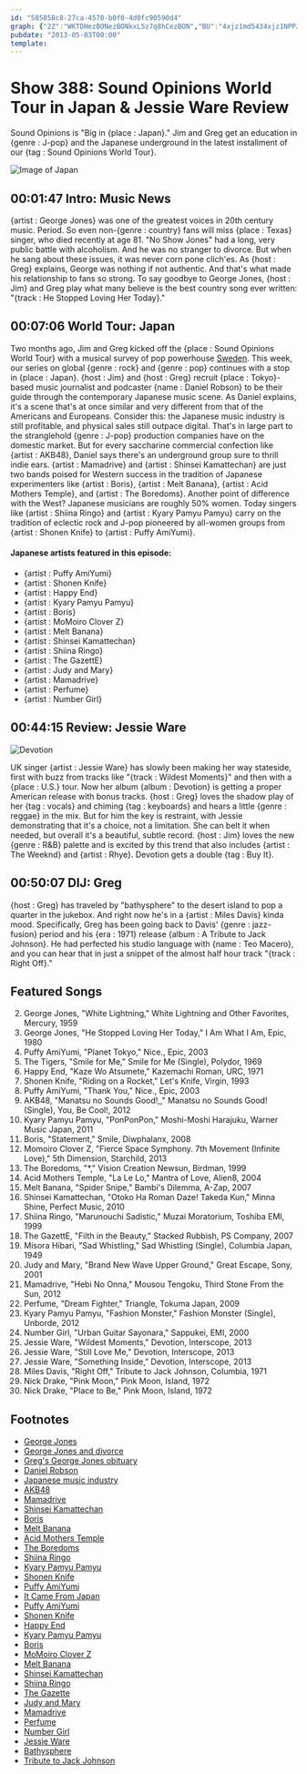 ```yaml
---
id: "585858c8-27ca-4570-b0f0-4d0fc90590d4"
graph: {"2Z":"WKTDHezBONezBONkxL5z7q8hCezBON","BU":"4xjz1md5434xjz1NPPJ84xjz1ddruI4xjz1KG4hD4xjz1BKbnz4xjz1mjBpw4xjz1BI0Bo4xjz1BFjMM4xjz1n4RVB4xjz1Ua2xU4xjz1QhyM44xjz1BEp5B4xjz1lIfpr4xjz1yTrpd","21R":"m2DEkztgOp97qipztgOp97qipX6cfd97qipBHm1G","2BJ":"BHm1GBKlFKBF1LRBKlFK95CJxBF1LRBF1LRMjBzwBF1LRBFqIZBFqIZBKlFK"}
pubdate: "2013-05-03T00:00"
template: 
---
```






# Show 388: Sound Opinions World Tour in Japan & Jessie Ware Review

Sound Opinions is "Big in {place : Japan}." Jim and Greg get an education in {genre : J-pop} and the Japanese underground in the latest installment of our {tag : Sound Opinions World Tour}.

![Image of Japan](https://static.soundopinions.org/images/2013/japan.jpg)



## 00:01:47 Intro: Music News

{artist : George Jones} was one of the greatest voices in 20th century music. Period. So even non-{genre : country} fans will miss {place : Texas} singer, who died recently at age 81. "No Show Jones" had a long, very public battle with alcoholism. And he was no stranger to divorce. But when he sang about these issues, it was never corn pone clich'es. As {host : Greg} explains, George was nothing if not authentic. And that's what made his relationship to fans so strong. To say goodbye to George Jones, {host : Jim} and Greg play what many believe is the best country song ever written: "{track : He Stopped Loving Her Today}."



## 00:07:06 World Tour: Japan

Two months ago, Jim and Greg kicked off the {place : Sound Opinions World Tour} with a musical survey of pop powerhouse [Sweden](show/379). This week, our series on global {genre : rock} and {genre : pop} continues with a stop in {place : Japan}. {host : Jim} and {host : Greg} recruit {place : Tokyo}-based music journalist and podcaster {name : Daniel Robson} to be their guide through the contemporary Japanese music scene. As Daniel explains, it's a scene that's at once similar and very different from that of the Americans and Europeans. Consider this: the Japanese music industry is still profitable, and physical sales still outpace digital. That's in large part to the stranglehold {genre : J-pop} production companies have on the domestic market. But for every saccharine commercial confection like {artist : AKB48}, Daniel says there's an underground group sure to thrill indie ears. {artist : Mamadrive} and {artist : Shinsei Kamattechan} are just two bands poised for Western success in the tradition of Japanese experimenters like {artist : Boris}, {artist : Melt Banana}, {artist : Acid Mothers Temple}, and {artist : The Boredoms}. Another point of difference with the West? Japanese musicians are roughly 50% women. Today singers like {artist : Shiina Ringo} and {artist : Kyary Pamyu Pamyu} carry on the tradition of eclectic rock and J-pop pioneered by all-women groups from {artist : Shonen Knife} to {artist : Puffy AmiYumi}.

#### Japanese artists featured in this episode:

- {artist : Puffy AmiYumi}
- {artist : Shonen Knife}
- {artist : Happy End}
- {artist : Kyary Pamyu Pamyu}
- {artist : Boris}
- {artist : MoMoiro Clover Z}
- {artist : Melt Banana}
- {artist : Shinsei Kamattechan}
- {artist : Shiina Ringo}
- {artist : The GazettE}
- {artist : Judy and Mary}
- {artist : Mamadrive}
- {artist : Perfume}
- {artist : Number Girl}



## 00:44:15 Review: Jessie Ware

![Devotion](https://static.soundopinions.org/assets/388/21R0.jpg)

UK singer {artist : Jessie Ware} has slowly been making her way stateside, first with buzz from tracks like "{track : Wildest Moments}" and then with a {place : U.S.} tour. Now her album {album : Devotion} is getting a proper American release with bonus tracks. {host : Greg} loves the shadow play of her {tag : vocals} and chiming {tag : keyboards} and hears a little {genre : reggae} in the mix. But for him the key is restraint, with Jessie demonstrating that it's a choice, not a limitation. She can belt it when needed, but overall it's a beautiful, subtle record. {host : Jim} loves the new {genre : R&B} palette and is excited by this trend that also includes {artist : The Weeknd} and {artist : Rhye}. Devotion gets a double {tag : Buy It}.



## 00:50:07 DIJ: Greg

{host : Greg} has traveled by "bathysphere" to the desert island to pop a quarter in the jukebox. And right now he's in a {artist : Miles Davis} kinda mood. Specifically, Greg has been going back to Davis' {genre : jazz-fusion} period and his {era : 1971} release {album : A Tribute to Jack Johnson}. He had perfected his studio language with {name : Teo Macero}, and you can hear that in just a snippet of the almost half hour track "{track : Right Off}."



## Featured Songs

2. George Jones, "White Lightning," White Lightning and Other Favorites, Mercury, 1959
3. George Jones, "He Stopped Loving Her Today," I Am What I Am, Epic, 1980
4. Puffy AmiYumi, "Planet Tokyo," Nice., Epic, 2003
5. The Tigers, "Smile for Me," Smile for Me (Single), Polydor, 1969
6. Happy End, "Kaze Wo Atsumete," Kazemachi Roman, URC, 1971
7. Shonen Knife, "Riding on a Rocket," Let's Knife, Virgin, 1993
8. Puffy AmiYumi, "Thank You," Nice., Epic, 2003
9. AKB48, "Manatsu no Sounds Good!,," Manatsu no Sounds Good! (Single), You, Be Cool!, 2012
10. Kyary Pamyu Pamyu, "PonPonPon," Moshi-Moshi Harajuku, Warner Music Japan, 2011
11. Boris, "Statement," Smile, Diwphalanx, 2008
12. Momoiro Clover Z, "Fierce Space Symphony. 7th Movement (Infinite Love)," 5th Dimension, Starchild, 2013
13. The Boredoms, "*," Vision Creation Newsun, Birdman, 1999
14. Acid Mothers Temple, "La Le Lo," Mantra of Love, Alien8, 2004
15. Melt Banana, "Spider Snipe," Bambi's Dilemma, A-Zap, 2007
16. Shinsei Kamattechan, "Otoko Ha Roman Daze! Takeda Kun," Minna Shine, Perfect Music, 2010
17. Shiina Ringo, "Marunouchi Sadistic," Muzai Moratorium, Toshiba EMI, 1999
18. The GazettE, "Filth in the Beauty," Stacked Rubbish, PS Company, 2007
19. Misora Hibari, "Sad Whistling," Sad Whistling (Single), Columbia Japan, 1949
20. Judy and Mary, "Brand New Wave Upper Ground," Great Escape, Sony, 2001
21. Mamadrive, "Hebi No Onna," Mousou Tengoku, Third Stone From the Sun, 2012
22. Perfume, "Dream Fighter," Triangle, Tokuma Japan, 2009
23. Kyary Pamyu Pamyu, "Fashion Monster," Fashion Monster (Single), Unborde, 2012
24. Number Girl, "Urban Guitar Sayonara," Sappukei, EMI, 2000
25. Jessie Ware, "Wildest Moments," Devotion, Interscope, 2013
26. Jessie Ware, "Still Love Me," Devotion, Interscope, 2013
27. Jessie Ware, "Something Inside," Devotion, Interscope, 2013
28. Miles Davis, "Right Off," Tribute to Jack Johnson, Columbia, 1971
29. Nick Drake, "Pink Moon," Pink Moon, Island, 1972
30. Nick Drake, "Place to Be," Pink Moon, Island, 1972



## Footnotes

- [George Jones](http://www.georgejones.com/)
- [George Jones and divorce](http://www.youtube.com/watch?v=Q9KniULwvjE)
- [Greg's George Jones obituary](http://articles.chicagotribune.com/2013-04-26/entertainment/chi-george-jones-dies-20130426_1_george-jones-stopped-loving-country-music)
- [Daniel Robson](http://www.guardian.co.uk/music/2008/oct/21/turning-japanese)
- [Japanese music industry](http://en.wikipedia.org/wiki/Global_music_industry_market_share_data#IFPI_2010_data)
- [AKB48](http://translate.google.com/translate?hl=en&sl=ja&u=http://www.akb48.co.jp/&prev=/search%3Fq%3DAKB48)
- [Mamadrive](http://mamadrive.com/)
- [Shinsei Kamattechan](http://www.mtv81.com/artists/shinsei-kamattechan/)
- [Boris](http://www.inoxia-rec.com/boris/)
- [Melt Banana](http://www.geocities.jp/azaplink/mb/mxbx.html)
- [Acid Mothers Temple](http://acidmothers.com/)
- [The Boredoms](http://www.boredoms.jp/)
- [Shiina Ringo](http://www.generasia.com/wiki/Shiina_Ringo)
- [Kyary Pamyu Pamyu](http://www.japantimes.co.jp/life/2013/04/30/style/kyary-pamyu-pamyu-on-a-mission-to-spread-kawaii-culture/#.UYK3Tisjrbo)
- [Shonen Knife](http://www.shonenknife.net/index.html)
- [Puffy AmiYumi](http://www.puffyamiyumi.com/)
- [It Came From Japan](http://www.itcamefromjapan.co.uk/)
- [Puffy AmiYumi](http://www.youtube.com/watch?v=OB3bbdngYQM)
- [Shonen Knife](http://www.youtube.com/watch?v=astKY3mmDVI)
- [Happy End](http://www.youtube.com/watch?v=k2SPeEeCj3I)
- [Kyary Pamyu Pamyu](http://www.youtube.com/watch?v=yzC4hFK5P3g)
- [Boris](http://www.youtube.com/watch?v=t_GgowniQWk)
- [MoMoiro Clover Z](http://www.generasia.com/wiki/Momoiro_Clover_Z)
- [Melt Banana](http://www.youtube.com/watch?v=ZQ6Sk8Aj-SQ)
- [Shinsei Kamattechan](http://www.youtube.com/watch?v=YqE3oaJmVS0)
- [Shiina Ringo](http://www.youtube.com/watch?v=VXC_57jNobs)
- [The Gazette](http://www.pscompany.co.jp/gazette/)
- [Judy and Mary](http://www.jpopasia.com/group/judyandmary/)
- [Mamadrive](http://www.youtube.com/watch?v=FjY9lB1mMuA)
- [Perfume](http://www.jpopasia.com/group/perfume/)
- [Number Girl](http://www.allmusic.com/artist/number-girl-mn0000638194)
- [Jessie Ware](http://www.jessieware.com/)
- [Bathysphere](http://25.media.tumblr.com/tumblr_lrdodjbPAd1r34n6no1_1280.jpg)
- [Tribute to Jack Johnson](http://www.allmusic.com/album/a-tribute-to-jack-johnson-mw0000311307)